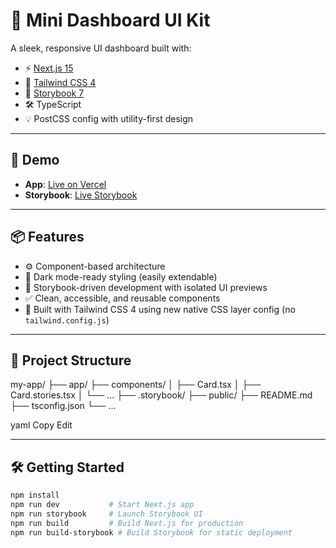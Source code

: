 # 🧱 Mini Dashboard UI Kit

A sleek, responsive UI dashboard built with:

- ⚡️ [Next.js 15](https://nextjs.org/)
- 🎨 [Tailwind CSS 4](https://tailwindcss.com/)
- 🧩 [Storybook 7](https://storybook.js.org/)
- 🛠️ TypeScript
- 💡 PostCSS config with utility-first design

---

## 🚀 Demo

- **App**: [Live on Vercel](https://your-app.vercel.app)
- **Storybook**: [Live Storybook](https://your-storybook.vercel.app)

---

## 📦 Features

- ⚙️ Component-based architecture
- 🌙 Dark mode-ready styling (easily extendable)
- 📖 Storybook-driven development with isolated UI previews
- ✅ Clean, accessible, and reusable components
- 💨 Built with Tailwind CSS 4 using new native CSS layer config (no `tailwind.config.js`)

---

## 📁 Project Structure

my-app/
├── app/
├── components/
│ ├── Card.tsx
│ ├── Card.stories.tsx
│ └── ...
├── .storybook/
├── public/
├── README.md
├── tsconfig.json
└── ...

yaml
Copy
Edit

---

## 🛠️ Getting Started

```bash
npm install
npm run dev           # Start Next.js app
npm run storybook     # Launch Storybook UI
npm run build         # Build Next.js for production
npm run build-storybook # Build Storybook for static deployment